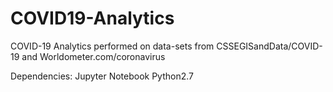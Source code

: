 # COVID19-Analytics
COVID-19 Analytics performed on data-sets from CSSEGISandData/COVID-19 and Worldometer.com/coronavirus


Dependencies:
Jupyter Notebook
Python2.7
